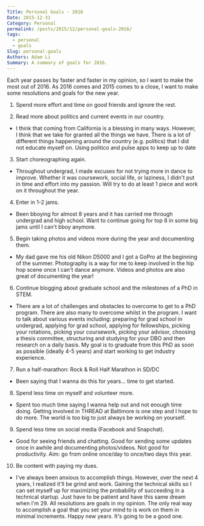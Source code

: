 ```yaml
---
Title: Personal Goals - 2016
Date: 2015-12-31
Category: Personal
permalink: /posts/2015/12/personal-goals-2016/
tags:
  - personal
  - goals
Slug: personal-goals
Authors: Adam Li
Summary: A summary of goals for 2016.
---
```


Each year passes by faster and faster in my opinion, so I want to make the most out of 2016. As 2016 comes and 2015 comes to a close, I want to make some resolutions and goals for the new year.

1. Spend more effort and time on good friends and ignore the rest.

[comment]: <> (- This year I realized that even someone who you've known for years can exit your life in an instant. I want to spend more time and money on people that are there for you when you're up and down. When shit went down for me, people who I thought I could count on were nowhere to be seen. Why waste time and effort on those people?)

2. Read more about politics and current events in our country.
- I think that coming from California is a blessing in many ways. However, I think that we take for granted all the things we have. There is a lot of different things happening around the country (e.g. politics) that I did not educate myself on. Using politico and pulse apps to keep up to date

3. Start choreographing again.
- Throughout undergrad, I made excuses for not trying more in dance to improve. Whether it was coursework, social life, or laziness, I didn't put in time and effort into my passion. Will try to do at least 1 piece and work on it throughout the year.

4. Enter in 1-2 jams.
- Been bboying for almost 8 years and it has carried me through undergrad and high school. Want to continue going for top 8 in some big jams until I can't bboy anymore.

5. Begin taking photos and videos more during the year and documenting them.
- My dad gave me his old Nikon D5000 and I got a GoPro at the beginning of the summer. Photography is a way for me to keep involved in the hip hop scene once I can't dance anymore. Videos and photos are also great of documenting the year!

6. Continue blogging about graduate school and the milestones of a PhD in STEM.
- There are a lot of challenges and obstacles to overcome to get to a PhD program. There are also many to overcome whilst in the program. I want to talk about various events including: preparing for grad school in undergrad, applying for grad school, applying for fellowships, picking your rotations, picking your coursework, picking your advisor, choosing a thesis committee, structuring and studying for your DBO and then research on a daily basis. My goal is to graduate from this PhD as soon as possible (ideally 4-5 years) and start working to get industry experience.

7. Run a half-marathon: Rock & Roll Half Marathon in SD/DC
- Been saying that I wanna do this for years... time to get started.

8. Spend less time on myself and volunteer more.
- Spent too much time saying I wanna help out and not enough time doing. Getting involved in THREAD at Baltimore is one step and I hope to do more. The world is too big to just always be working on yourself.

9. Spend less time on social media (Facebook and Snapchat).
- Good for seeing friends and chatting. Good for sending some updates once in awhile and documenting photos/videos. Not good for productivity. Aim: go from online once/day to once/two days this year.

10. Be content with paying my dues.
- I've always been anxious to accomplish things. However, over the next 4 years, I realized it'll be grind and work. Gaining the technical skills so I can set myself up for maximizing the probability of succeeding in a technical startup. Just have to be patient and have this same dream when I'm 29.
All resolutions are goals in my opinion. The only real way to accomplish a goal that you set your mind to is work on them in minimal increments. Happy new years. It's going to be a good one.
